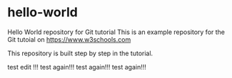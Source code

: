 # hello-world
Hello World repository for Git tutorial
This is an example repository for the Git tutoial on https://www.w3schools.com

This repository is built step by step in the tutorial.

test edit !!!
test again!!!
test again!!!
test again!!!

